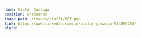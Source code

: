 ```yaml
---
name: Victor Gonzaga
position: Graduando
image_path: /images/stafff/VCT.png
link: https://www.linkedin.com/in/victor-gonzaga-914096254/
blurb:
---
```

